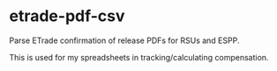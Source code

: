 # etrade-pdf-csv

Parse ETrade confirmation of release PDFs for RSUs and ESPP.

This is used for my spreadsheets in tracking/calculating compensation.